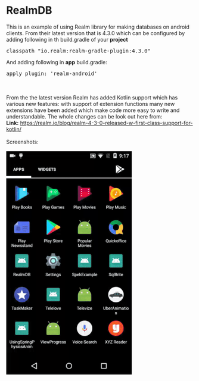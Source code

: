 # RealmDB
This is an example of using Realm library for making databases on android clients. From their latest version that is 4.3.0 which can be configured by adding following in th build.gradle of your <b>project</b>
<br>
<pre>
classpath "io.realm:realm-gradle-plugin:4.3.0"
</pre>
And adding following in <b>app</b> build.gradle:
<pre>
apply plugin: 'realm-android'
</pre>
<br><br>
From the the latest version Realm has added Kotlin support which has various new features: with support of extension functions many new extensions have been added which make code more easy to write and understandable.
The whole changes can be look out here from:
<br>
<b>Link:</b> https://realm.io/blog/realm-4-3-0-released-w-first-class-support-for-kotlin/
<br><br> 
Screenshots:
<br><br>
<img src="realm.gif"/>
